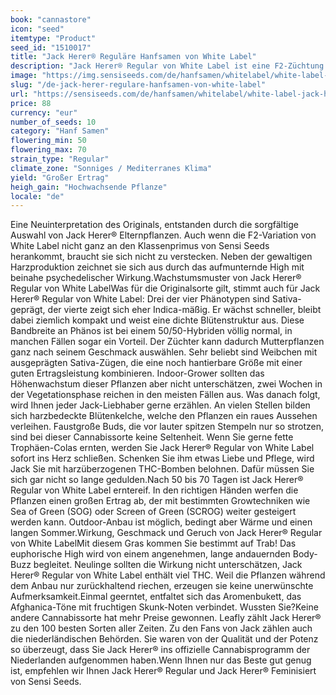 ```yaml
---
book: "cannastore"
icon: "seed"
itemtype: "Product"
seed_id: "1510017"
title: "Jack Herer® Reguläre Hanfsamen von White Label"
description: "Jack Herer® Regular von White Label ist eine F2-Züchtung der Originalsorte von Sensi Seeds. Je 50 % Sativa- und Indica-Anteil, viel Harz und Ertrag!"
image: "https://img.sensiseeds.com/de/hanfsamen/whitelabel/white-label-jack-herer-image.png"
slug: "/de-jack-herer-regulare-hanfsamen-von-white-label"
url: "https://sensiseeds.com/de/hanfsamen/whitelabel/white-label-jack-herer?a_aid=cannastore"
price: 88
currency: "eur"
number_of_seeds: 10
category: "Hanf Samen"
flowering_min: 50
flowering_max: 70
strain_type: "Regular"
climate_zone: "Sonniges / Mediterranes Klima"
yield: "Großer Ertrag"
heigh_gain: "Hochwachsende Pflanze"
locale: "de"
---
```

Eine Neuinterpretation des Originals, entstanden durch die sorgfältige Auswahl von Jack Herer® Elternpflanzen. Auch wenn die F2-Variation von White Label nicht ganz an den Klassenprimus von Sensi Seeds herankommt, braucht sie sich nicht zu verstecken. Neben der gewaltigen Harzproduktion zeichnet sie sich aus durch das aufmunternde High mit beinahe psychedelischer Wirkung.Wachstumsmuster von Jack Herer® Regular von White LabelWas für die Originalsorte gilt, stimmt auch für Jack Herer® Regular von White Label: Drei der vier Phänotypen sind Sativa-geprägt, der vierte zeigt sich eher Indica-mäßig. Er wächst schneller, bleibt dabei ziemlich kompakt und weist eine dichte Blütenstruktur aus. Diese Bandbreite an Phänos ist bei einem 50/50-Hybriden völlig normal, in manchen Fällen sogar ein Vorteil. Der Züchter kann dadurch Mutterpflanzen ganz nach seinem Geschmack auswählen. Sehr beliebt sind Weibchen mit ausgeprägten Sativa-Zügen, die eine noch hantierbare Größe mit einer guten Ertragsleistung kombinieren. Indoor-Grower sollten das Höhenwachstum dieser Pflanzen aber nicht unterschätzen, zwei Wochen in der Vegetationsphase reichen in den meisten Fällen aus. Was danach folgt, wird Ihnen jeder Jack-Liebhaber gerne erzählen. An vielen Stellen bilden sich harzbedeckte Blütenkelche, welche den Pflanzen ein raues Aussehen verleihen. Faustgroße Buds, die vor lauter spitzen Stempeln nur so strotzen, sind bei dieser Cannabissorte keine Seltenheit. Wenn Sie gerne fette Trophäen-Colas ernten, werden Sie Jack Herer® Regular von White Label sofort ins Herz schließen. Schenken Sie ihm etwas Liebe und Pflege, wird Jack Sie mit harzüberzogenen THC-Bomben belohnen. Dafür müssen Sie sich gar nicht so lange gedulden.Nach 50 bis 70 Tagen ist Jack Herer® Regular von White Label erntereif. In den richtigen Händen werfen die Pflanzen einen großen Ertrag ab, der mit bestimmten Growtechniken wie Sea of Green (SOG) oder Screen of Green (SCROG) weiter gesteigert werden kann. Outdoor-Anbau ist möglich, bedingt aber Wärme und einen langen Sommer.Wirkung, Geschmack und Geruch von Jack Herer® Regular von White LabelMit diesem Gras kommen Sie bestimmt auf Trab! Das euphorische High wird von einem angenehmen, lange andauernden Body-Buzz begleitet. Neulinge sollten die Wirkung nicht unterschätzen, Jack Herer® Regular von White Label enthält viel THC. Weil die Pflanzen während dem Anbau nur zurückhaltend riechen, erzeugen sie keine unerwünschte Aufmerksamkeit.Einmal geerntet, entfaltet sich das Aromenbukett, das Afghanica-Töne mit fruchtigen Skunk-Noten verbindet. Wussten Sie?Keine andere Cannabissorte hat mehr Preise gewonnen. Leafly zählt Jack Herer® zu den 100 besten Sorten aller Zeiten. Zu den Fans von Jack zählen auch die niederländischen Behörden. Sie waren von der Qualität und der Potenz so überzeugt, dass Sie Jack Herer® ins offizielle Cannabisprogramm der Niederlanden aufgenommen haben.Wenn Ihnen nur das Beste gut genug ist, empfehlen wir Ihnen Jack Herer® Regular und Jack Herer® Feminisiert von Sensi Seeds.
